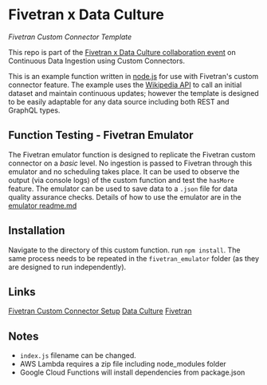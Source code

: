 # Fivetran x Data Culture
*Fivetran Custom Connector Template*

This repo is part of the [Fivetran x Data Culture collaboration event](https://www.eventbrite.com/e/lunch-learn-continuous-data-ingestion-using-fivetran-custom-connectors-tickets-159677649147) on Continuous Data Ingestion using Custom Connectors.

This is an example function written in [node.js](https://nodejs.org/en/) for use with Fivetran's custom connector feature.
The example uses the [Wikipedia API](https://en.wikipedia.org/w/api.php) to call an initial dataset and maintain continuous updates; however the template is designed to be easily adaptable for any data source including both REST and GraphQL types.

## Function Testing - Fivetran Emulator
The Fivetran emulator function is designed to replicate the Fivetran custom connector on a *basic* level. No ingestion is passed to Fivetran through this emulator and no scheduling takes place. It can be used to observe the output (via console logs) of the custom function and test the ```hasMore``` feature. The emulator can be used to save data to a ```.json``` file for data quality assurance checks. Details of how to use the emulator are in the [emulator readme.md](./fivetran_emulator/README.md)

## Installation
Navigate to the directory of this custom function. run ```npm install```.
The same process needs to be repeated in the ```fivetran_emulator``` folder (as they are designed to run independently).

## Links
[Fivetran Custom Connector Setup](https://fivetran.com/docs/functions)
[Data Culture](https://www.datacult.com/)
[Fivetran](https://fivetran.com/)

## Notes
- ```index.js``` filename can be changed.
- AWS Lambda requires a zip file including node_modules folder
- Google Cloud Functions will install dependencies from package.json